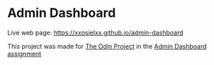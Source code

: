 # Admin Dashboard

Live web page:
https://xxosielxx.github.io/admin-dashboard

This project was made for [The Odin Project](https://www.theodinproject.com/about) in the [Admin Dashboard assignment](https://www.theodinproject.com/paths/full-stack-javascript/courses/intermediate-html-and-css/lessons/admin-dashboard)